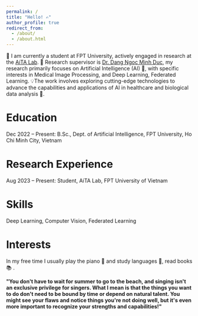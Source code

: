 ```yaml
---
permalink: /
title: "Hello! ✍️"
author_profile: true
redirect_from: 
  - /about/
  - /about.html
---
```



📖 I am currently a student at FPT University, actively engaged in research at the [AiTA Lab](https://aita-lab.github.io/). 🧪 Research supervisor is [Dr. Dang Ngoc Minh Duc](https://dnmduc.github.io/), my research primarily focuses on Artificial Intelligence (AI) 🤖, with specific interests in Medical Image Processing, and Deep Learning, Federated Learning. 💡The work involves exploring cutting-edge technologies to advance the capabilities and applications of AI in healthcare and biological data analysis 🔬.

Education
====
Dec 2022 – Present: B.Sc., Dept. of Artificial Intelligence, FPT University, Ho Chi Minh City, Vietnam

Research Experience
====
Aug 2023 – Present: Student, AiTA Lab, FPT University of Vietnam

Skills
====
Deep Learning, Computer Vision, Federated Learning

Interests
====
In my free time I usually play the piano  🎹 and study languages 📜, read books 📚 .

  
**"You don't have to wait for summer to go to the beach, and singing isn't an exclusive privilege for singers. What I mean is that the things you want to do don't need to be bound by time or depend on natural talent. You might see your flaws and notice things you're not doing well, but it's even more important to recognize your strengths and capabilities!"**

